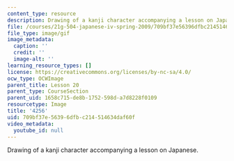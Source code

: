 ```yaml
---
content_type: resource
description: Drawing of a kanji character accompanying a lesson on Japanese.
file: /courses/21g-504-japanese-iv-spring-2009/709bf37e56396dfbc214514634daf60f_4256.gif
file_type: image/gif
image_metadata:
  caption: ''
  credit: ''
  image-alt: ''
learning_resource_types: []
license: https://creativecommons.org/licenses/by-nc-sa/4.0/
ocw_type: OCWImage
parent_title: Lesson 20
parent_type: CourseSection
parent_uid: 1658c715-de8b-1752-598d-a7d8228f0109
resourcetype: Image
title: '4256'
uid: 709bf37e-5639-6dfb-c214-514634daf60f
video_metadata:
  youtube_id: null
---
```

Drawing of a kanji character accompanying a lesson on Japanese.